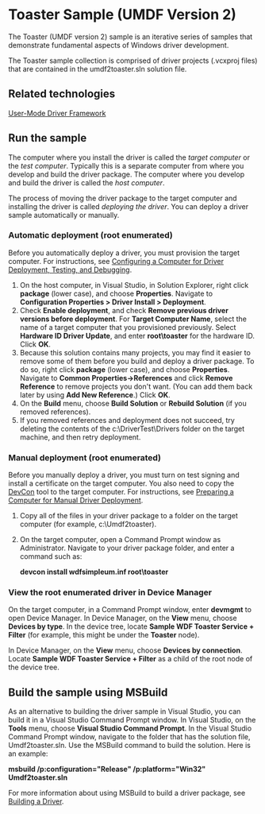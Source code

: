 Toaster Sample (UMDF Version 2)
===============================
The Toaster (UMDF version 2) sample is an iterative series of samples that demonstrate fundamental aspects of Windows driver development.

The Toaster sample collection is comprised of driver projects (.vcxproj files) that are contained in the umdf2toaster.sln solution file.


Related technologies
--------------------
[User-Mode Driver Framework](http://msdn.microsoft.com/en-us/library/windows/hardware/ff560456)


Run the sample
--------------
The computer where you install the driver is called the *target computer* or the *test computer*. Typically this is a separate computer from where you develop and build the driver package. The computer where you develop and build the driver is called the *host computer*.

The process of moving the driver package to the target computer and installing the driver is called *deploying the driver*. You can deploy a driver sample automatically or manually.

### Automatic deployment (root enumerated)

Before you automatically deploy a driver, you must provision the target computer. For instructions, see [Configuring a Computer for Driver Deployment, Testing, and Debugging](http://msdn.microsoft.com/en-us/library/windows/hardware/).

1.  On the host computer, in Visual Studio, in Solution Explorer, right click **package** (lower case), and choose **Properties**. Navigate to **Configuration Properties \> Driver Install \> Deployment**.
2.  Check **Enable deployment**, and check **Remove previous driver versions before deployment**. For **Target Computer Name**, select the name of a target computer that you provisioned previously. Select **Hardware ID Driver Update**, and enter **root\\toaster** for the hardware ID. Click **OK**.
3.  Because this solution contains many projects, you may find it easier to remove some of them before you build and deploy a driver package. To do so, right click **package** (lower case), and choose **Properties**. Navigate to **Common Properties-\>References** and click **Remove Reference** to remove projects you don't want. (You can add them back later by using **Add New Reference**.) Click **OK**.
4.  On the **Build** menu, choose **Build Solution** or **Rebuild Solution** (if you removed references).
5.  If you removed references and deployment does not succeed, try deleting the contents of the c:\\DriverTest\\Drivers folder on the target machine, and then retry deployment.

### Manual deployment (root enumerated)

Before you manually deploy a driver, you must turn on test signing and install a certificate on the target computer. You also need to copy the [DevCon](http://msdn.microsoft.com/en-us/library/windows/hardware/ff544707) tool to the target computer. For instructions, see [Preparing a Computer for Manual Driver Deployment](http://msdn.microsoft.com/en-us/library/windows/hardware/dn265571).

1.  Copy all of the files in your driver package to a folder on the target computer (for example, c:\\Umdf2toaster).
2.  On the target computer, open a Command Prompt window as Administrator. Navigate to your driver package folder, and enter a command such as:

    **devcon install wdfsimpleum.inf root\\toaster**

### View the root enumerated driver in Device Manager

On the target computer, in a Command Prompt window, enter **devmgmt** to open Device Manager. In Device Manager, on the **View** menu, choose **Devices by type**. In the device tree, locate **Sample WDF Toaster Service + Filter** (for example, this might be under the **Toaster** node).

In Device Manager, on the **View** menu, choose **Devices by connection**. Locate **Sample WDF Toaster Service + Filter** as a child of the root node of the device tree.

Build the sample using MSBuild
------------------------------
As an alternative to building the driver sample in Visual Studio, you can build it in a Visual Studio Command Prompt window. In Visual Studio, on the **Tools** menu, choose **Visual Studio Command Prompt**. In the Visual Studio Command Prompt window, navigate to the folder that has the solution file, Umdf2toaster.sln. Use the MSBuild command to build the solution. Here is an example:

**msbuild /p:configuration="Release" /p:platform="Win32" Umdf2toaster.sln**

For more information about using MSBuild to build a driver package, see [Building a Driver](http://msdn.microsoft.com/en-us/library/windows/hardware/ff554644).

